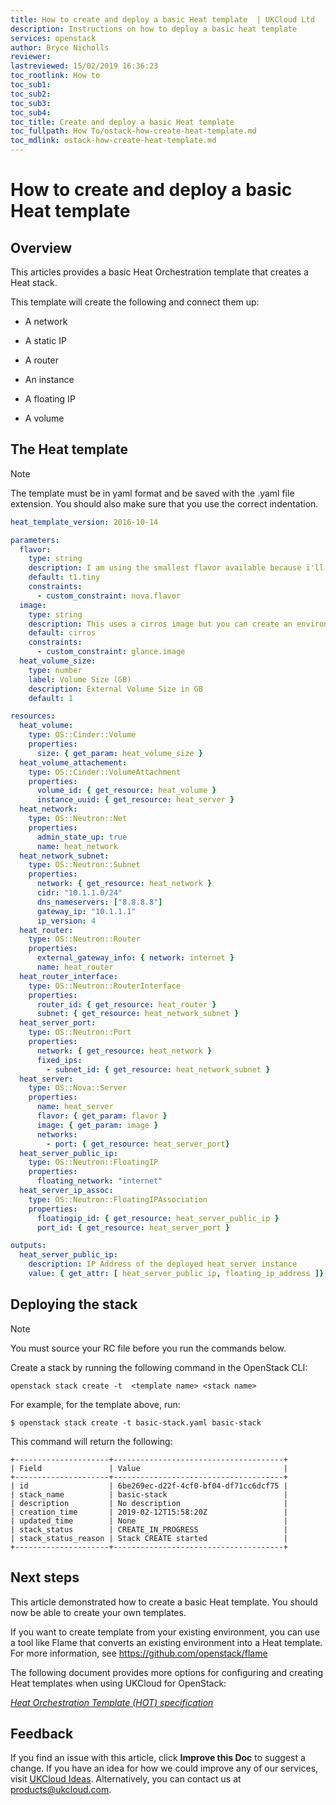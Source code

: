 ```yaml
---
title: How to create and deploy a basic Heat template  | UKCloud Ltd
description: Instructions on how to deploy a basic heat template
services: openstack
author: Bryce Nicholls
reviewer:
lastreviewed: 15/02/2019 16:36:23
toc_rootlink: How to
toc_sub1:
toc_sub2:
toc_sub3:
toc_sub4:
toc_title: Create and deploy a basic Heat template 
toc_fullpath: How To/ostack-how-create-heat-template.md
toc_mdlink: ostack-how-create-heat-template.md
---
```


# How to create and deploy a basic Heat template 

## Overview

This articles provides a basic Heat Orchestration template that creates a Heat stack.

This template will create the following and connect them up:

- A network

- A static IP

- A router

- An instance

- A floating IP

- A volume

## The Heat template

> [!NOTE]
> The template must be in yaml format and be saved with the .yaml file extension. You should also make sure that you use the correct indentation.

```yaml
heat_template_version: 2016-10-14

parameters:
  flavor:
    type: string
    description: I am using the smallest flavor available because i'll be spinning up a cirros instance. You can use an environment file to override the defaults.
    default: t1.tiny
    constraints:
      - custom_constraint: nova.flavor
  image:
    type: string
    description: This uses a cirros image but you can create an environment file to change the default values.
    default: cirros
    constraints:
      - custom_constraint: glance.image
  heat_volume_size:
    type: number
    label: Volume Size (GB)
    description: External Volume Size in GB
    default: 1

resources:
  heat_volume:
    type: OS::Cinder::Volume
    properties:
      size: { get_param: heat_volume_size }
  heat_volume_attachement:
    type: OS::Cinder::VolumeAttachment
    properties:
      volume_id: { get_resource: heat_volume }
      instance_uuid: { get_resource: heat_server }
  heat_network:
    type: OS::Neutron::Net
    properties:
      admin_state_up: true
      name: heat_network
  heat_network_subnet:
    type: OS::Neutron::Subnet
    properties:
      network: { get_resource: heat_network }
      cidr: "10.1.1.0/24"
      dns_nameservers: ["8.8.8.8"]
      gateway_ip: "10.1.1.1"
      ip_version: 4
  heat_router:
    type: OS::Neutron::Router
    properties:
      external_gateway_info: { network: internet }
      name: heat_router
  heat_router_interface:
    type: OS::Neutron::RouterInterface
    properties:
      router_id: { get_resource: heat_router }
      subnet: { get_resource: heat_network_subnet }
  heat_server_port:
    type: OS::Neutron::Port
    properties:
      network: { get_resource: heat_network }
      fixed_ips:
        - subnet_id: { get_resource: heat_network_subnet }
  heat_server:
    type: OS::Nova::Server
    properties:
      name: heat_server
      flavor: { get_param: flavor }
      image: { get_param: image }
      networks:
        - port: { get_resource: heat_server_port}
  heat_server_public_ip:
    type: OS::Neutron::FloatingIP
    properties:
      floating_network: "internet"
  heat_server_ip_assoc:
    type: OS::Neutron::FloatingIPAssociation
    properties:
      floatingip_id: { get_resource: heat_server_public_ip }
      port_id: { get_resource: heat_server_port }

outputs:
  heat_server_public_ip:
    description: IP Address of the deployed heat_server instance
    value: { get_attr: [ heat_server_public_ip, floating_ip_address ]}   
```

## Deploying the stack

> [!NOTE]
> You must source your RC file before you run the commands below.

Create a stack by running the following command in the OpenStack CLI:

```none
openstack stack create -t  <template name> <stack name>
```
    
For example, for the template above, run:
    
```none
$ openstack stack create -t basic-stack.yaml basic-stack
```

This command will return the following:

```none
+---------------------+--------------------------------------+
| Field               | Value                                |
+---------------------+--------------------------------------+
| id                  | 6be269ec-d22f-4cf0-bf04-df71cc6dcf75 |
| stack_name          | basic-stack                          |
| description         | No description                       |
| creation_time       | 2019-02-12T15:58:20Z                 |
| updated_time        | None                                 |
| stack_status        | CREATE_IN_PROGRESS                   |
| stack_status_reason | Stack CREATE started                 |
+---------------------+--------------------------------------+
```
    
## Next steps

This article demonstrated how to create a basic Heat template. You should now be able to create your own templates.

If you want to create template from your existing environment, you can use a tool like Flame that converts an existing environment into a Heat template. For more information, see https://github.com/openstack/flame

The following document provides more options for configuring and creating Heat templates when using UKCloud for OpenStack:

[*Heat Orchestration Template (HOT) specification*](https://docs.openstack.org/heat/rocky/template_guide/hot_spec.html)

## Feedback

If you find an issue with this article, click **Improve this Doc** to suggest a change. If you have an idea for how we could improve any of our services, visit [UKCloud Ideas](https://ideas.ukcloud.com). Alternatively, you can contact us at [products@ukcloud.com](mailto:products@ukcloud.com).
